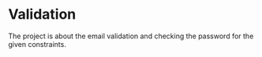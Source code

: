 # Validation
The project is about the email validation and checking the password for the given constraints.
